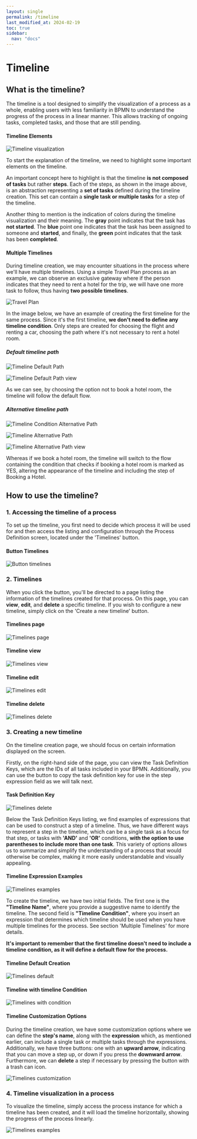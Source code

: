 ```yaml
---
layout: single
permalink: /timeline
last_modified_at: 2024-02-19
toc: true
sidebar:
  nav: "docs"
---
```


# Timeline

## What is the timeline?

The timeline is a tool designed to simplify the visualization of a process as a whole, enabling users with less familiarity in BPMN to understand the progress of the process in a linear manner. This allows tracking of ongoing tasks, completed tasks, and those that are still pending.

#### Timeline Elements

![Timeline visualization](assets/images/timeline/timeline-visualization.png)

To start the explanation of the timeline, we need to highlight some important elements on the timeline. 

An important concept here to highlight is that the timeline <b>is not composed of tasks</b> but rather <b>steps</b>. Each of the steps, as shown in the image above, is an abstraction representing a <b>set of tasks</b> defined during the timeline creation. This set can contain a <b>single task or multiple tasks</b> for a step of the timeline.

Another thing to mention is the indication of colors during the timeline visualization and their meaning. The <b>gray</b> point indicates that the task has <b>not started</b>. The <b>blue</b> point one indicates that the task has been assigned to someone and <b>started</b>, and finally, the <b>green</b> point indicates that the task has been <b>completed</b>.

#### Multiple Timelines

During timeline creation, we may encounter situations in the process where we'll have multiple timelines. Using a simple Travel Plan process as an example, we can observe an exclusive gateway where if the person indicates that they need to rent a hotel for the trip, we will have one more task to follow, thus having <b>two possible timelines</b>.

![Travel Plan](assets/images/timeline/bpmn-travel-plan.png)

In the image below, we have an example of creating the first timeline for the same process. Since it's the first timeline, <b>we don't need to define any timeline condition</b>. Only steps are created for choosing the flight and renting a car, choosing the path where it's not necessary to rent a hotel room.

##### Default timeline path

![Timeline Default Path](assets/images/timeline/timeline-default-path.png)

![Timeline Default Path view](assets/images/timeline/timeline-view-default-path.png)

As we can see, by choosing the option not to book a hotel room, the timeline will follow the default flow.

##### Alternative timeline path

![Timeline Condition Alternative Path](assets/images/timeline/timeline-condition-alternative-path.png)

![Timeline Alternative Path](assets/images/timeline/timeline-alternative-path.png)

![Timeline Alternative Path view](assets/images/timeline/timeline-alternative-path-view.png)

Whereas if we book a hotel room, the timeline will switch to the flow containing the condition that checks if booking a hotel room is marked as YES, altering the appearance of the timeline and including the step of Booking a Hotel.

## How to use the timeline?

### 1. Accessing the timeline of a process

To set up the timeline, you first need to decide which process it will be used for and then access the listing and configuration through the Process Definition screen, located under the 'Timelines' button.

#### Button Timelines
![Button timelines](assets/images/timeline/button-timelines.png)

### 2. Timelines

When you click the button, you'll be directed to a page listing the information of the timelines created for that process. On this page, you can <b>view</b>, <b>edit</b>, and <b>delete</b> a specific timeline. If you wish to configure a new timeline, simply click on the 'Create a new timeline' button.

#### Timelines page
![Timelines page](assets/images/timeline/timelines-page.png)

#### Timeline view
![Timelines view](assets/images/timeline/timeline-view.png)

#### Timeline edit
![Timelines edit](assets/images/timeline/timeline-edit.png)

#### Timeline delete
![Timelines delete](assets/images/timeline/timeline-remove.png)

### 3. Creating a new timeline

On the timeline creation page, we should focus on certain information displayed on the screen.

Firstly, on the right-hand side of the page, you can view the Task Definition Keys, which are the IDs of all tasks included in your BPMN. Additionally, you can use the button to copy the task definition key for use in the step expression field as we will talk next.

#### Task Definition Key
![Timelines delete](assets/images/timeline/timeline-task-definition-key.png)

Below the Task Definition Keys listing, we find examples of expressions that can be used to construct a step of a timeline. Thus, we have different ways to represent a step in the timeline, which can be a single task as a focus for that step, or tasks with <b>'AND'</b> and <b>'OR'</b> conditions, <b>with the option to use parentheses to include more than one task</b>. This variety of options allows us to summarize and simplify the understanding of a process that would otherwise be complex, making it more easily understandable and visually appealing.

#### Timeline Expression Examples
![Timelines examples](assets/images/timeline/timeline-examples.png)

To create the timeline, we have two initial fields. The first one is the <b>"Timeline Name"</b>, where you provide a suggestive name to identify the timeline. The second field is <b>"Timeline Condition"</b>, where you insert an expression that determines which timeline should be used when you have multiple timelines for the process. See section 'Multiple Timelines' for more details.

<b> It's important to remember that the first timeline doesn't need to include a timeline condition, as it will define a default flow for the process. </b>

#### Timeline Default Creation
![Timelines default](assets/images/timeline/timeline-default-creation.png)

#### Timeline with timeline Condition
![Timelines with condition](assets/images/timeline/timeline-with-condition.png)

#### Timeline Customization Options

During the timeline creation, we have some customization options where we can define the <b>step's name</b>, along with the <b>expression</b> which, as mentioned earlier, can include a single task or multiple tasks through the expressions. Additionally, we have three buttons: one with an <b>upward arrow</b>, indicating that you can move a step up, or down if you press the <b>downward arrow</b>. Furthermore, we can <b>delete</b> a step if necessary by pressing the button with a trash can icon.

![Timelines customization](assets/images/timeline/timeline-customization.png)

### 4. Timeline visualization in a process

To visualize the timeline, simply access the process instance for which a timeline has been created, and it will load the timeline horizontally, showing the progress of the process linearly.

![Timelines examples](assets/images/timeline/timeline-process-instance.png)